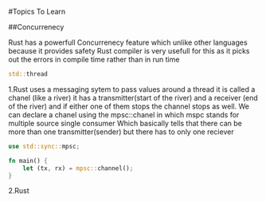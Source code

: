 #Topics To Learn

##Concurrenecy

Rust has a powerfull Concurrenecy feature which unlike other languages because it provides safety
Rust compiler is very usefull for this as it picks out the errors in compile time rather than in
run time

```rust
std::thread

```

1.Rust uses a messaging sytem to pass values around a thread it is called a chanel (like a river)
it has a transmitter(start of the river) and a receiver (end of the river) and if either one of them
stops the channel stops as well.
We can declare a chanel using the mpsc::chanel in which mspc stands for multiple source single consumer
Which basically tells that there can be more than one transmitter(sender) but there has to only one reciever

```rust
use std::sync::mpsc;

fn main() {
    let (tx, rx) = mpsc::channel();
}
```

2.Rust
